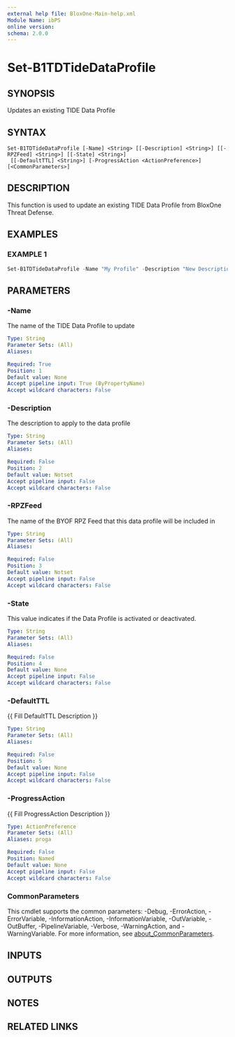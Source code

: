 ```yaml
---
external help file: BloxOne-Main-help.xml
Module Name: ibPS
online version:
schema: 2.0.0
---
```


# Set-B1TDTideDataProfile

## SYNOPSIS
Updates an existing TIDE Data Profile

## SYNTAX

```
Set-B1TDTideDataProfile [-Name] <String> [[-Description] <String>] [[-RPZFeed] <String>] [[-State] <String>]
 [[-DefaultTTL] <String>] [-ProgressAction <ActionPreference>] [<CommonParameters>]
```

## DESCRIPTION
This function is used to update an existing TIDE Data Profile from BloxOne Threat Defense.

## EXAMPLES

### EXAMPLE 1
```powershell
Set-B1TDTideDataProfile -Name "My Profile" -Description "New Description" -RPZFeed "New RPZ Feed" -Active $true -DefaultTTL $false
```

## PARAMETERS

### -Name
The name of the TIDE Data Profile to update

```yaml
Type: String
Parameter Sets: (All)
Aliases:

Required: True
Position: 1
Default value: None
Accept pipeline input: True (ByPropertyName)
Accept wildcard characters: False
```

### -Description
The description to apply to the data profile

```yaml
Type: String
Parameter Sets: (All)
Aliases:

Required: False
Position: 2
Default value: Notset
Accept pipeline input: False
Accept wildcard characters: False
```

### -RPZFeed
The name of the BYOF RPZ Feed that this data profile will be included in

```yaml
Type: String
Parameter Sets: (All)
Aliases:

Required: False
Position: 3
Default value: Notset
Accept pipeline input: False
Accept wildcard characters: False
```

### -State
This value indicates if the Data Profile is activated or deactivated.

```yaml
Type: String
Parameter Sets: (All)
Aliases:

Required: False
Position: 4
Default value: None
Accept pipeline input: False
Accept wildcard characters: False
```

### -DefaultTTL
{{ Fill DefaultTTL Description }}

```yaml
Type: String
Parameter Sets: (All)
Aliases:

Required: False
Position: 5
Default value: None
Accept pipeline input: False
Accept wildcard characters: False
```

### -ProgressAction
{{ Fill ProgressAction Description }}

```yaml
Type: ActionPreference
Parameter Sets: (All)
Aliases: proga

Required: False
Position: Named
Default value: None
Accept pipeline input: False
Accept wildcard characters: False
```

### CommonParameters
This cmdlet supports the common parameters: -Debug, -ErrorAction, -ErrorVariable, -InformationAction, -InformationVariable, -OutVariable, -OutBuffer, -PipelineVariable, -Verbose, -WarningAction, and -WarningVariable. For more information, see [about_CommonParameters](http://go.microsoft.com/fwlink/?LinkID=113216).

## INPUTS

## OUTPUTS

## NOTES

## RELATED LINKS
